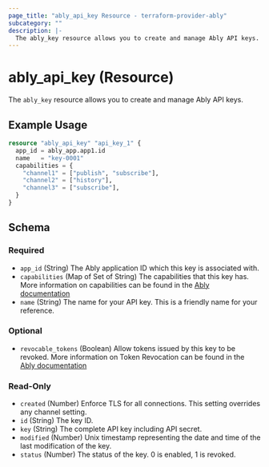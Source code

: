 ```yaml
---
page_title: "ably_api_key Resource - terraform-provider-ably"
subcategory: ""
description: |-
  The ably_key resource allows you to create and manage Ably API keys.
---
```


# ably_api_key (Resource)

The `ably_key` resource allows you to create and manage Ably API keys.


## Example Usage

```terraform
resource "ably_api_key" "api_key_1" {
  app_id = ably_app.app1.id
  name   = "key-0001"
  capabilities = {
    "channel1" = ["publish", "subscribe"],
    "channel2" = ["history"],
    "channel3" = ["subscribe"],
  }
}
```

<!-- schema generated by tfplugindocs -->
## Schema

### Required

- `app_id` (String) The Ably application ID which this key is associated with.
- `capabilities` (Map of Set of String) The capabilities that this key has. More information on capabilities can be found in the [Ably documentation](https://ably.com/docs/core-features/authentication#capabilities-explained)
- `name` (String) The name for your API key. This is a friendly name for your reference.

### Optional

- `revocable_tokens` (Boolean) Allow tokens issued by this key to be revoked. More information on Token Revocation can be found in the [Ably documentation](https://ably.com/docs/auth/revocation)

### Read-Only

- `created` (Number) Enforce TLS for all connections. This setting overrides any channel setting.
- `id` (String) The key ID.
- `key` (String) The complete API key including API secret.
- `modified` (Number) Unix timestamp representing the date and time of the last modification of the key.
- `status` (Number) The status of the key. 0 is enabled, 1 is revoked.